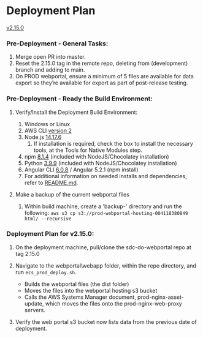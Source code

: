 # Deployment Plan

[v2.15.0](https://github.com/USDOT-SDC/sdc-dot-webportal/tree/2.15.0)


### Pre-Deployment - General Tasks:
1. Merge open PR into master.
2. Reset the 2.15.0 tag in the remote repo, deleting from (development) branch and adding to main.
3. On  PROD webportal, ensure a minimum of 5 files are available for data export so they’re available for export as part of post-release testing.


### Pre-Deployment - Ready the Build Environment:
1. Verify/Install the Deployment Build Environment:
   1. Windows or Linux
   2. AWS CLI [version 2](https://docs.aws.amazon.com/cli/latest/userguide/install-cliv2.html)
   3. Node.js  [14.17.6](https://nodejs.org/download/release/v14.17.6/)
      1. If installation is required, check the box to install the necessary tools, at the Tools for Native Modules step.
   4. npm [8.1.4](https://www.npmjs.com/package/npm) (included with NodeJS/Chocolatey installation)
   5. Python [3.9.9](https://www.python.org/downloads/release/python-399/) (included with NodeJS/Chocolatey installation)
   6. Angular CLI [6.0.8](https://angular.io/cli)  /  Angular 5.2.1 (npm install)
   7. For additional information on needed installs and dependencies, refer to [README.md](https://github.com/USDOT-SDC/sdc-dot-webportal#installation-steps-for-ui-first-time-build--).
   
   
2. Make a backup of the current webportal files
   1. Within build machine, create a 'backup-<currentdate>' directory and run the following:
     `aws s3 cp s3://prod-webportal-hosting-004118380849 html/ --recursive`
   
      
### Deployment Plan for v2.15.0:
1. On the deployment machine, pull/clone the sdc-do-webportal repo at tag 2.15.0


2. Navigate to the webportal\webapp folder, within the repo directory, and run `ecs_prod_deploy.sh`.
   - Builds the webportal files (the dist folder)
   - Moves the files into the webportal hosting s3 bucket
   - Calls the AWS Systems Manager document, prod-nginx-asset-update, which moves the files onto the prod-nginx-web-proxy servers.


3. Verify the web portal s3 bucket now lists data from the previous date of deployment. 
